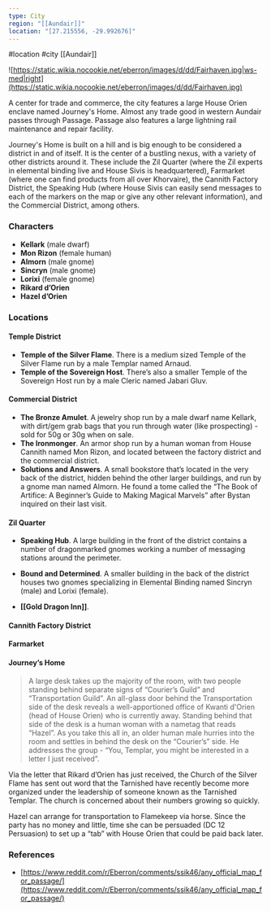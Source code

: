 ```yaml
---
type: City
region: "[[Aundair]]"
location: "[27.215556, -29.992676]"
---
```

 #location #city [[Aundair]]

![https://static.wikia.nocookie.net/eberron/images/d/dd/Fairhaven.jpg|ws-med|right](https://static.wikia.nocookie.net/eberron/images/d/dd/Fairhaven.jpg)

A center for trade and commerce, the city features a large House Orien enclave named Journey's Home. Almost any trade good in western Aundair passes through Passage. Passage also features a large lightning rail maintenance and repair facility.

Journey's Home is built on a hill and is big enough to be considered a district in and of itself. It is the center of a bustling nexus, with a variety of other districts around it. These include the Zil Quarter (where the Zil experts in elemental binding live and House Sivis is headquartered), Farmarket (where one can find products from all over Khorvaire), the Cannith Factory District, the Speaking Hub (where House Sivis can easily send messages to each of the markers on the map or give any other relevant information), and the Commercial District, among others.

### Characters

* **Kellark** (male dwarf)
* **Mon Rizon** (female human)
* **Almorn** (male gnome)
* **Sincryn** (male gnome)
* **Lorixi** (female gnome)
* **Rikard d’Orien**
* **Hazel d’Orien**

### Locations

#### Temple District

- **Temple of the Silver Flame**. There is a medium sized Temple of the Silver Flame run by a male Templar named Arnaud.
- **Temple of the Sovereign Host**. There’s also a smaller Temple of the Sovereign Host run by a male Cleric named Jabari Gluv.

#### Commercial District

- **The Bronze Amulet**. A jewelry shop run by a male dwarf name Kellark, with dirt/gem grab bags that you run through water (like prospecting) - sold for 50g or 30g when on sale.
- **The Ironmonger**. An armor shop run by a human woman from House Cannith named Mon Rizon, and located between the factory district and the commercial district.
- **Solutions and Answers**. A small bookstore that’s located in the very back of the district, hidden behind the other larger buildings, and run by a gnome man named Almorn. He found a tome called the “The Book of Artifice: A Beginner’s Guide to Making Magical Marvels” after Bystan inquired on their last visit.

#### Zil Quarter

* **Speaking Hub**. A large building in the front of the district contains a number of dragonmarked gnomes working a number of messaging stations around the perimeter.
* **Bound and Determined**. A smaller building in the back of the district houses two gnomes specializing in Elemental Binding named Sincryn (male) and Lorixi (female).

* **[[Gold Dragon Inn]]**.

#### Cannith Factory District

#### Farmarket

#### Journey’s Home
> A large desk takes up the majority of the room, with two people standing behind separate signs of “Courier’s Guild” and “Transportation Guild”. An all-glass door behind the Transportation side of the desk reveals a well-apportioned office of Kwanti d'Orien (head of House Orien) who is currently away. Standing behind that side of the desk is a human woman with a nametag that reads “Hazel”. As you take this all in, an older human male hurries into the room and settles in behind the desk on the “Courier’s” side. He addresses the group - “You, Templar, you might be interested in a letter I just received”.

Via the letter that Rikard d’Orien has just received, the Church of the Silver Flame has sent out word that the Tarnished have recently become more organized under the leadership of someone known as the Tarnished Templar. The church is concerned about their numbers growing so quickly.

Hazel can arrange for transportation to Flamekeep via horse. Since the party has no money and little, time she can be persuaded (DC 12 Persuasion) to set up a “tab” with House Orien that could be paid back later.

### References

* [https://www.reddit.com/r/Eberron/comments/ssik46/any_official_map_for_passage/](https://www.reddit.com/r/Eberron/comments/ssik46/any_official_map_for_passage/)
